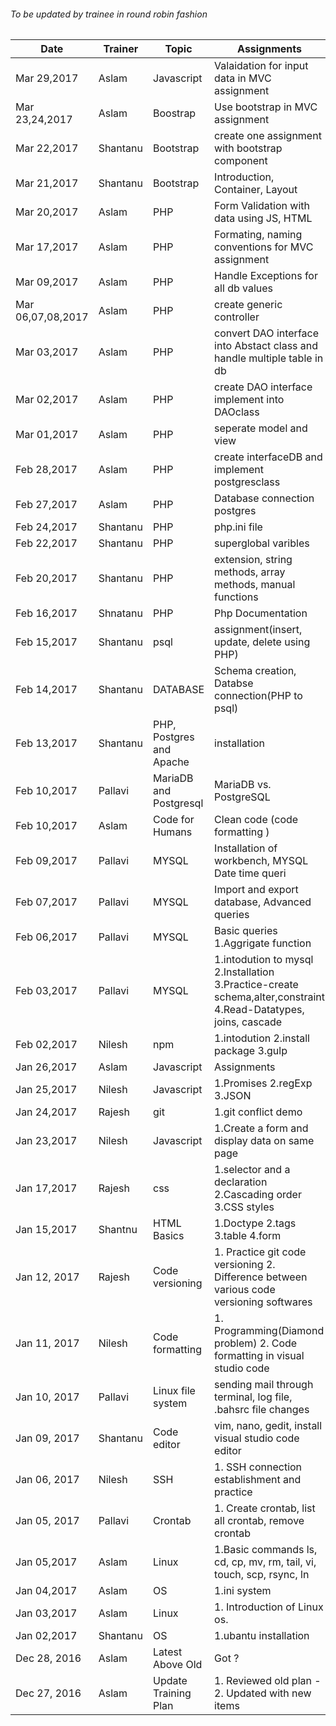 ###### To be updated by trainee in round robin fashion

Date | Trainer | Topic | Assignments
------------ | ----------|---|----------------------------
Mar 29,2017 | Aslam | Javascript | Valaidation for input data in MVC assignment
Mar 23,24,2017 | Aslam | Boostrap | Use bootstrap in MVC assignment
Mar 22,2017 | Shantanu | Bootstrap | create one assignment with bootstrap component
Mar 21,2017 | Shantanu | Bootstrap | Introduction, Container, Layout
Mar 20,2017 | Aslam | PHP | Form Validation with data using JS, HTML
Mar 17,2017 | Aslam | PHP | Formating, naming conventions for MVC assignment 
Mar 09,2017 | Aslam | PHP | Handle Exceptions for all db values
Mar 06,07,08,2017 | Aslam | PHP | create generic controller 
Mar 03,2017 | Aslam | PHP | convert DAO interface into  Abstact class and handle multiple table in db
Mar 02,2017 | Aslam | PHP | create DAO interface implement into DAOclass
Mar 01,2017 | Aslam | PHP | seperate model and view 
Feb 28,2017 | Aslam | PHP | create interfaceDB and implement postgresclass 
Feb 27,2017 | Aslam | PHP | Database connection  postgres
Feb 24,2017 | Shantanu | PHP | php.ini file
Feb 22,2017 | Shantanu | PHP | superglobal varibles
Feb 20,2017 | Shantanu | PHP | extension, string methods, array methods, manual functions
Feb 16,2017 | Shnatanu | PHP | Php Documentation
Feb 15,2017 | Shantanu | psql | assignment(insert, update, delete using PHP)
Feb 14,2017 | Shantanu | DATABASE | Schema creation, Databse connection(PHP to psql)  
Feb 13,2017 | Shantanu | PHP, Postgres and Apache | installation
Feb 10,2017 | Pallavi | MariaDB and Postgresql | MariaDB vs. PostgreSQL
Feb 10,2017 | Aslam | Code for Humans | Clean code (code formatting )
Feb 09,2017 | Pallavi | MYSQL | Installation of workbench, MYSQL Date time queri
Feb 07,2017 | Pallavi | MYSQL | Import and export database, Advanced queries 
Feb 06,2017| Pallavi |MYSQL | Basic queries 1.Aggrigate function|
Feb 03,2017 | Pallavi |MYSQL | 1.intodution to mysql 2.Installation 3.Practice-create schema,alter,constraint 4.Read-Datatypes, joins, cascade
Feb 02,2017|Nilesh|npm|1.intodution 2.install package 3.gulp
Jan 26,2017|Aslam|Javascript|Assignments
Jan 25,2017  | Nilesh | Javascript | 1.Promises 2.regExp 3.JSON
Jan 24,2017 | Rajesh | git | 1.git conflict demo
Jan 23,2017  | Nilesh | Javascript | 1.Create a form and display data on same page
Jan 17,2017  | Rajesh | css | 1.selector and a declaration 2.Cascading order 3.CSS styles
Jan 15,2017  | Shantnu | HTML Basics | 1.Doctype 2.tags 3.table 4.form 
Jan 12, 2017 | Rajesh | Code versioning | 1. Practice git code versioning 2. Difference between various code versioning softwares
Jan 11, 2017 | Nilesh | Code formatting | 1. Programming(Diamond problem) 2. Code formatting in visual studio code
Jan 10, 2017 | Pallavi | Linux file system | sending mail through terminal, log file, .bahsrc file changes
Jan 09, 2017 | Shantanu | Code editor | vim, nano, gedit, install visual studio code editor
Jan 06, 2017 | Nilesh | SSH | 1. SSH connection establishment and practice
Jan 05, 2017 | Pallavi | Crontab | 1. Create crontab, list all crontab, remove crontab
Jan 05,2017 | Aslam | Linux | 1.Basic commands ls, cd, cp, mv, rm, tail, vi, touch, scp, rsync, ln
Jan 04,2017 | Aslam | OS | 1.ini system
Jan 03,2017 | Aslam | Linux | 1. Introduction of Linux os.
Jan 02,2017 | Shantanu | OS | 1.ubantu installation
Dec 28, 2016 | Aslam | Latest Above Old | Got ?
Dec 27, 2016 | Aslam | Update Training Plan | 1. Reviewed old plan - 2. Updated with new items
